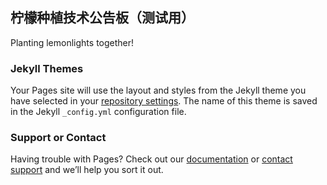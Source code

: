 柠檬种植技术公告板（测试用）
---

Planting lemonlights together!


### Jekyll Themes

Your Pages site will use the layout and styles from the Jekyll theme you have selected in your [repository settings](https://github.com/Lemon-planting-light/Lemon-planting-light.github.io/settings/pages). The name of this theme is saved in the Jekyll `_config.yml` configuration file.

### Support or Contact

Having trouble with Pages? Check out our [documentation](https://docs.github.com/categories/github-pages-basics/) or [contact support](https://support.github.com/contact) and we’ll help you sort it out.
